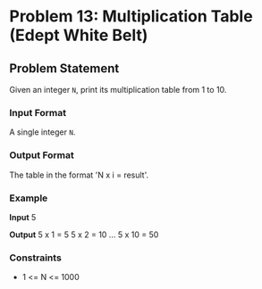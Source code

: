 # Problem 13: Multiplication Table (Edept White Belt)

## Problem Statement
Given an integer `N`, print its multiplication table from 1 to 10.

### Input Format
A single integer `N`.

### Output Format
The table in the format 'N x i = result'.

### Example

**Input**
5

**Output**
5 x 1 = 5
5 x 2 = 10
...
5 x 10 = 50


### Constraints
- 1 <= N <= 1000
